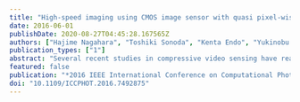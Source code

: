 ```yaml
---
title: "High-speed imaging using CMOS image sensor with quasi pixel-wise exposure"
date: 2016-06-01
publishDate: 2020-08-27T04:45:28.167565Z
authors: ["Hajime Nagahara", "Toshiki Sonoda", "Kenta Endo", "Yukinobu Sugiyama", "Rin Ichiro Taniguchi"]
publication_types: ["1"]
abstract: "Several recent studies in compressive video sensing have realized scene capture beyond the fundamental trade-off limit between spatial resolution and temporal resolution using random space-time sampling. However, most of these studies showed results for higher frame rate video that were produced by simulation experiments or using an optically simulated random sampling camera, because there are currently no commercially available image sensors with random exposure or sampling capabilities. We fabricated a prototype complementary metal oxide semiconductor (CMOS) image sensor with quasi pixel-wise exposure timing that can realize nonuniform space-time sampling. The prototype sensor can reset exposures independently by columns and fix these amount of exposure by rows for each 8×8 pixel block. This CMOS sensor is not fully controllable via the pixels, and has line-dependent controls, but it offers flexibility when compared with regular CMOS or charge-coupled device sensors with global or rolling shutters. We propose a method to realize pseudo-random sampling for high-speed video acquisition that uses the flexibility of the CMOS sensor. We reconstruct the high-speed video sequence from the images produced by pseudo-random sampling using an over-complete dictionary. The proposed method also removes the rolling shutter effect from the reconstructed video."
featured: false
publication: "*2016 IEEE International Conference on Computational Photography, ICCP 2016 - Proceedings*"
doi: "10.1109/ICCPHOT.2016.7492875"
---
```


